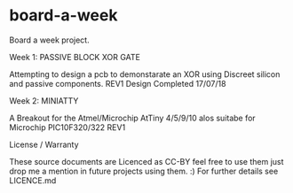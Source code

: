 # board-a-week
Board a week project. 

Week 1: PASSIVE BLOCK XOR GATE

Attempting to design a pcb to demonstarate an XOR using Discreet silicon and passive components.
REV1 Design Completed 17/07/18


Week 2: MINIATTY

A Breakout for the Atmel/Microchip AtTiny 4/5/9/10 alos suitabe for Microchip PIC10F320/322
REV1 


License / Warranty

These source documents are Licenced as CC-BY feel free to use them just drop me a mention in future projects using them. :)
For further details see LICENCE.md 